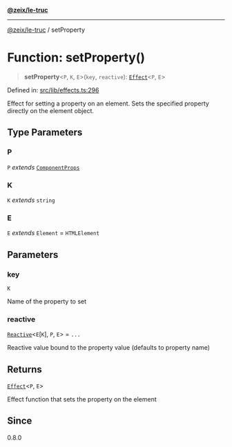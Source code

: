 [**@zeix/le-truc**](../README.md)

---

[@zeix/le-truc](../globals.md) / setProperty

# Function: setProperty()

> **setProperty**\<`P`, `K`, `E`\>(`key`, `reactive`): [`Effect`](../type-aliases/Effect.md)\<`P`, `E`\>

Defined in: [src/lib/effects.ts:296](https://github.com/zeixcom/le-truc/blob/a2e3a5bb1b7ab9e964c80c41c9edbb895cf2ce79/src/lib/effects.ts#L296)

Effect for setting a property on an element.
Sets the specified property directly on the element object.

## Type Parameters

### P

`P` _extends_ [`ComponentProps`](../type-aliases/ComponentProps.md)

### K

`K` _extends_ `string`

### E

`E` _extends_ `Element` = `HTMLElement`

## Parameters

### key

`K`

Name of the property to set

### reactive

[`Reactive`](../type-aliases/Reactive.md)\<`E`\[`K`\], `P`, `E`\> = `...`

Reactive value bound to the property value (defaults to property name)

## Returns

[`Effect`](../type-aliases/Effect.md)\<`P`, `E`\>

Effect function that sets the property on the element

## Since

0.8.0

